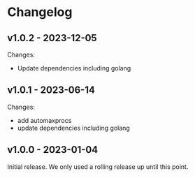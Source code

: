# Changelog

## v1.0.2 - 2023-12-05

Changes:
* Update dependencies including golang

## v1.0.1 - 2023-06-14

Changes:

* add automaxprocs
* update dependencies including golang

## v1.0.0 - 2023-01-04

Initial release. We only used a rolling release up until this point.
